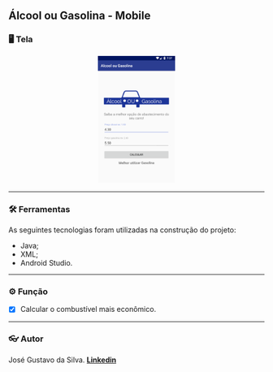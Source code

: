 ## Álcool ou Gasolina - Mobile

###  :desktop_computer: Tela

<div align="center">
  <img alt="Tela" title="#Tela" width="30%" height="auto" src="./README/tela.png" />
</div>

----------

### :hammer_and_wrench: Ferramentas
As seguintes tecnologias foram utilizadas na construção do projeto:
- Java;
- XML;
- Android Studio.

----------

###  :gear: Função
- [x] Calcular o combustível mais econômico.

----------

###  :eyeglasses: Autor
José Gustavo da Silva.
[
**Linkedin**
](https://www.linkedin.com/in/jose-gustavo312/)
